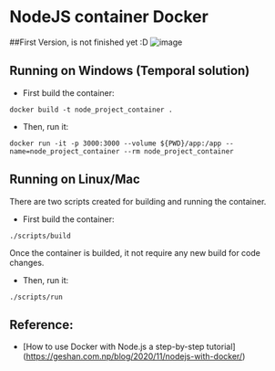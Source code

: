 # NodeJS container Docker

##First Version, is not finished yet :D
![image](https://user-images.githubusercontent.com/92930895/230559306-cee2c71d-339b-4b37-b078-08fa1c69aa07.png)


## Running on Windows (Temporal solution) ##
- First build the container:
```
docker build -t node_project_container .
```
- Then, run it:
```
docker run -it -p 3000:3000 --volume ${PWD}/app:/app --name=node_project_container --rm node_project_container
```

## Running on Linux/Mac
There are two scripts created for building and running the container. 
- First build the container:
```
./scripts/build
```
Once the container is builded, it not require any new build for code changes.
- Then, run it:
```
./scripts/run
```

## Reference:
- [How to use Docker with Node.js a step-by-step tutorial] (https://geshan.com.np/blog/2020/11/nodejs-with-docker/)
